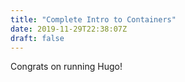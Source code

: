```yaml
---
title: "Complete Intro to Containers"
date: 2019-11-29T22:38:07Z
draft: false
---
```


Congrats on running Hugo!
